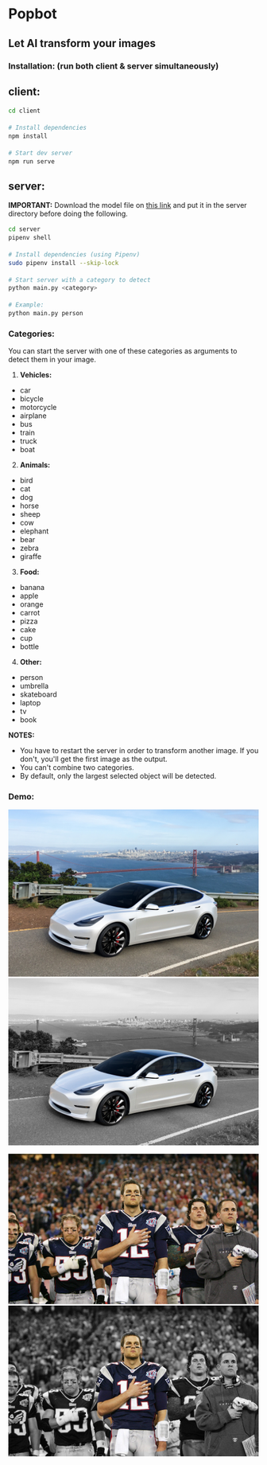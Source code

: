 # Popbot
## Let AI transform your images

### Installation: (run both client & server simultaneously)
## client:
````bash
cd client

# Install dependencies
npm install

# Start dev server
npm run serve

````

## server:

**IMPORTANT:** Download the model file on [this link](https://github.com/matterport/Mask_RCNN/releases/download/v2.0/mask_rcnn_coco.h5) and put it in the server directory before doing the following.
````bash
cd server
pipenv shell

# Install dependencies (using Pipenv)
sudo pipenv install --skip-lock

# Start server with a category to detect
python main.py <category>

# Example:
python main.py person
````
### Categories:
You can start the server with one of these categories as arguments to detect them in your image.

1. **Vehicles:**
* car
* bicycle
* motorcycle
* airplane
* bus
* train
* truck
* boat

2. **Animals:**
* bird
* cat
* dog
* horse
* sheep
* cow
* elephant
* bear
* zebra
* giraffe

3. **Food:**
* banana
* apple
* orange
* carrot
* pizza
* cake
* cup
* bottle

4. **Other:**
* person
* umbrella
* skateboard
* laptop
* tv
* book

**NOTES:**
- You have to restart the server in order to transform another image. If you don't, you'll get the first image as the output.
- You can't combine two categories.
- By default, only the largest selected object will be detected.

### Demo:

<p align="center">
<img src="demo/tesla.jpg">
<img src="demo/newtesla.jpg">
</p>
<p align="center">
<img src="demo/brady.jpg">
<img src="demo/newbrady.jpg">
</p>


